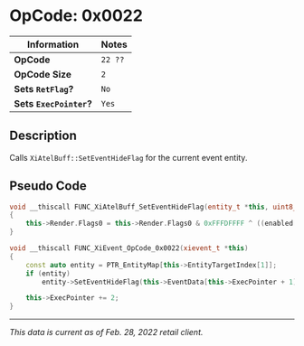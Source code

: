 # OpCode: 0x0022

| Information               | Notes |
|---                        |---    |
| **OpCode**                | `22 ??` |
| **OpCode Size**           | `2`   |
| **Sets `RetFlag`?**       | `No`  |
| **Sets `ExecPointer`?**   | `Yes` |

## Description

Calls `XiAtelBuff::SetEventHideFlag` for the current event entity.

## Pseudo Code

```cpp
void __thiscall FUNC_XiAtelBuff_SetEventHideFlag(entity_t *this, uint8_t enabled)
{
    this->Render.Flags0 = this->Render.Flags0 & 0xFFFDFFFF ^ ((enabled & 1) << 17);
}

void __thiscall FUNC_XiEvent_OpCode_0x0022(xievent_t *this)
{
    const auto entity = PTR_EntityMap[this->EntityTargetIndex[1]];
    if (entity)
        entity->SetEventHideFlag(this->EventData[this->ExecPointer + 1]);

    this->ExecPointer += 2;
}
```

---

_This data is current as of Feb. 28, 2022 retail client._